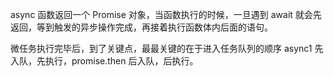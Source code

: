 async 函数返回一个 Promise 对象，当函数执行的时候，一旦遇到 await 就会先返回，等到触发的异步操作完成，再接着执行函数体内后面的语句。

微任务执行完毕后，到了关键点，最最关键的在于进入任务队列的顺序 async1 先入队，先执行，promise.then 后入队，后执行。
